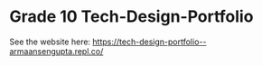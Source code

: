 # Grade 10 Tech-Design-Portfolio

See the website here: https://tech-design-portfolio--armaansengupta.repl.co/
